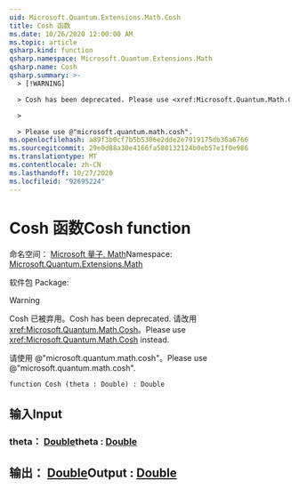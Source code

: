```yaml
---
uid: Microsoft.Quantum.Extensions.Math.Cosh
title: Cosh 函数
ms.date: 10/26/2020 12:00:00 AM
ms.topic: article
qsharp.kind: function
qsharp.namespace: Microsoft.Quantum.Extensions.Math
qsharp.name: Cosh
qsharp.summary: >-
  > [!WARNING]

  > Cosh has been deprecated. Please use <xref:Microsoft.Quantum.Math.Cosh> instead.

  >

  > Please use @"microsoft.quantum.math.cosh".
ms.openlocfilehash: a89f3b0cf7b5b5306e2dde2e7919175db36a6766
ms.sourcegitcommit: 29e0d88a30e4166fa580132124b0eb57e1f0e986
ms.translationtype: MT
ms.contentlocale: zh-CN
ms.lasthandoff: 10/27/2020
ms.locfileid: "92695224"
---
```

# <a name="cosh-function"></a><span data-ttu-id="c318c-102">Cosh 函数</span><span class="sxs-lookup"><span data-stu-id="c318c-102">Cosh function</span></span>

<span data-ttu-id="c318c-103">命名空间： [Microsoft 量子. Math](xref:Microsoft.Quantum.Extensions.Math)</span><span class="sxs-lookup"><span data-stu-id="c318c-103">Namespace: [Microsoft.Quantum.Extensions.Math](xref:Microsoft.Quantum.Extensions.Math)</span></span>

<span data-ttu-id="c318c-104">软件包 [](https://nuget.org/packages/)</span><span class="sxs-lookup"><span data-stu-id="c318c-104">Package: [](https://nuget.org/packages/)</span></span>


> [!WARNING]
> <span data-ttu-id="c318c-105">Cosh 已被弃用。</span><span class="sxs-lookup"><span data-stu-id="c318c-105">Cosh has been deprecated.</span></span> <span data-ttu-id="c318c-106">请改用 <xref:Microsoft.Quantum.Math.Cosh>。</span><span class="sxs-lookup"><span data-stu-id="c318c-106">Please use <xref:Microsoft.Quantum.Math.Cosh> instead.</span></span>
>
> <span data-ttu-id="c318c-107">请使用 @"microsoft.quantum.math.cosh"。</span><span class="sxs-lookup"><span data-stu-id="c318c-107">Please use @"microsoft.quantum.math.cosh".</span></span>



```qsharp
function Cosh (theta : Double) : Double
```


## <a name="input"></a><span data-ttu-id="c318c-108">输入</span><span class="sxs-lookup"><span data-stu-id="c318c-108">Input</span></span>

### <a name="theta--double"></a><span data-ttu-id="c318c-109">theta： [Double](xref:microsoft.quantum.lang-ref.double)</span><span class="sxs-lookup"><span data-stu-id="c318c-109">theta : [Double](xref:microsoft.quantum.lang-ref.double)</span></span>





## <a name="output--double"></a><span data-ttu-id="c318c-110">输出： [Double](xref:microsoft.quantum.lang-ref.double)</span><span class="sxs-lookup"><span data-stu-id="c318c-110">Output : [Double](xref:microsoft.quantum.lang-ref.double)</span></span>

